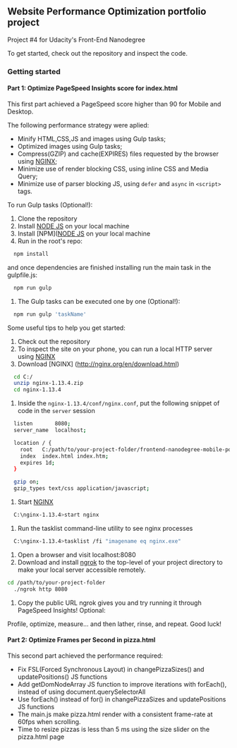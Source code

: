## Website Performance Optimization portfolio project

Project #4 for Udacity's Front-End Nanodegree

To get started, check out the repository and inspect the code.

### Getting started

#### Part 1: Optimize PageSpeed Insights score for index.html

This first part achieved a PageSpeed score higher than 90 for Mobile and Desktop.

The following performance strategy were aplied:

- Minify HTML,CSS,JS and images using Gulp tasks;
- Optimized images using Gulp tasks;
- Compress(GZIP) and cache(EXPIRES) files requested by the browser using [NGINX](http://nginx.org/en/);
- Minimize use of render blocking CSS, using inline CSS and Media Query;
- Minimize use of parser blocking JS, using `defer` and `async` in `<script>` tags.

To run Gulp tasks (Optional!):

1. Clone the repository
1. Install [NODE JS](https://nodejs.org) on your local machine
1. Install [NPM]([NODE JS](https://nodejs.org) on your local machine
1. Run in the root's repo:

  ```bash
    npm install
  ```
and once dependencies are finished installing run the main task in the gulpfile.js:

  ```bash
    npm run gulp
  ```
1. The Gulp tasks can be executed one by one (Optional!):

  ```bash
    npm run gulp 'taskName'
  ```

Some useful tips to help you get started:

1. Check out the repository
1. To inspect the site on your phone, you can run a local HTTP server using [NGINX](http://nginx.org/en/)
1. Download [NGINX] (http://nginx.org/en/download.html)

  ```bash
    cd C:/
    unzip nginx-1.13.4.zip
    cd nginx-1.13.4
  ```
1. Inside the `nginx-1.13.4/conf/nginx.conf`, put the following snippet of code in the `server` session

  ```bash
    listen       8080;
    server_name  localhost;

    location / {
      root   C:/path/to/your-project-folder/frontend-nanodegree-mobile-portfolio/dist;
      index  index.html index.htm;
      expires 1d;
    }

    gzip on;
    gzip_types text/css application/javascript;
  ```
1. Start [NGINX](http://nginx.org/en/docs/windows.html)

  ```bash
    C:\nginx-1.13.4>start nginx
  ```
1. Run the tasklist command-line utility to see nginx processes

  ```bash
    C:\nginx-1.13.4>tasklist /fi "imagename eq nginx.exe"
  ```
1. Open a browser and visit localhost:8080
1. Download and install [ngrok](https://ngrok.com/) to the top-level of your project directory to make your local server accessible remotely.

  ``` bash
  cd /path/to/your-project-folder
    ./ngrok http 8080
  ```

1. Copy the public URL ngrok gives you and try running it through PageSpeed Insights! Optional:

Profile, optimize, measure... and then lather, rinse, and repeat. Good luck!

#### Part 2: Optimize Frames per Second in pizza.html

This second part achieved the performance required:

- Fix FSL(Forced Synchronous Layout) in changePizzaSizes() and updatePositions() JS functions
- Add getDomNodeArray JS function to improve iterations with forEach(), instead of using document.querySelectorAll
- Use forEach() instead of for() in changePizzaSizes and updatePositions JS functions
- The main.js make pizza.html render with a consistent frame-rate at 60fps when scrolling.
- Time to resize pizzas is less than 5 ms using the size slider on the pizza.html page
